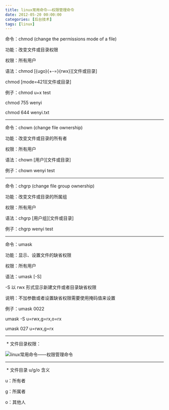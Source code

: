 ```yaml
---
title: linux常用命令——权限管理命令
date: 2012-05-20 00:00:00
categories: [后台技术]
tags: [linux]
---
```


命令：chmod (change the permissions mode of a file)

功能：改变文件或目录权限

权限：所有用户

语法：chmod [{ugo}{+-=}{rwx}][文件或目录]

chmod [mode=421][文件或目录]

例子：chmod u+x test

chmod 755 wenyi

chmod 644 wenyi.txt

___

命令：chown (change file ownership)

功能：改变文件或目录的所有者

权限：所有用户

语法：chown [用户][文件或目录]

例子：chown wenyi test

___

命令：chgrp (change file group ownership)

功能：改变文件或目录的所属组

权限：所有用户

语法：chgrp [用户组][文件或目录]

例子：chgrp wenyi test

___

命令：umask

功能：显示、设置文件的缺省权限

权限：所有用户

语法：umask [-S]

-S 以 rwx 形式显示新建文件或者目录缺省权限

说明：不加参数或者设置缺省权限需要使用掩码值来设置

例子：umask 0022

umask -S u=rwx,g=rx,o=rx

umask 027 u=rwx,g=rx

___

 \* 文件目录权限：

![linux常用命令——权限管理命令](http://ww4.sinaimg.cn/mw600/88a9c274jw1dt434km8lfg.gif)

___

 \* 文件目录 u/g/o 含义

u：所有者

g：所属者

o：其他人
